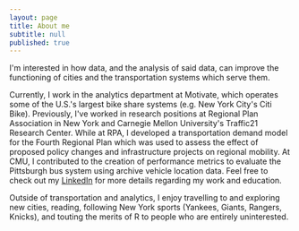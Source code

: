 ```yaml
---
layout: page
title: About me
subtitle: null
published: true
---
```

I'm interested in how data, and the analysis of said data, can improve the functioning of cities and the transportation systems which serve them. 

Currently, I work in the analytics department at Motivate, which operates some of the U.S.'s largest bike share systems (e.g. New York City's Citi Bike). Previously, I've worked in research positions at Regional Plan Association in New York and Carnegie Mellon University's Traffic21 Research Center. While at RPA, I developed a transportation demand model for the Fourth Regional Plan which was used to assess the effect of proposed policy changes and infrastructure projects on regional mobility. At CMU, I contributed to the creation of performance metrics to evaluate the Pittsburgh bus system using archive vehicle location data. Feel free to check out my [LinkedIn](https://www.linkedin.com/in/jacksonwhitmore/) for more details regarding my work and education. 

Outside of transportation and analytics, I enjoy travelling to and exploring new cities, reading, following New York sports (Yankees, Giants, Rangers, Knicks), and touting the merits of R to people who are entirely uninterested.
